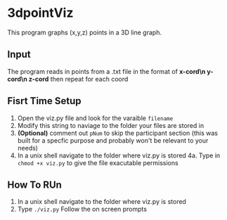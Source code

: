 # 3dpointViz
This program graphs (x,y,z) points in a 3D line graph.

## Input
The program reads in points from a .txt file in the format of __x-cord\n y-cord\n z-cord__ then repeat for each coord

## Fisrt Time Setup
1. Open the viz.py file and look for the varaible `filename`
2. Modify this string to naviage to the folder your files are stored in
3. __**(Optional)**__ comment out `pNum` to skip the participant section (this was built for a specfic purpose and probably won't be relevant to your needs)
4. In a unix shell navigate to the folder where viz.py is stored
  4a. Type in `chmod +x viz.py` to give the file exacutable permissions 

## How To RUn
1. In a unix shell navigate to the folder where viz.py is stored
2. Type `./viz.py`
Follow the on screen prompts
